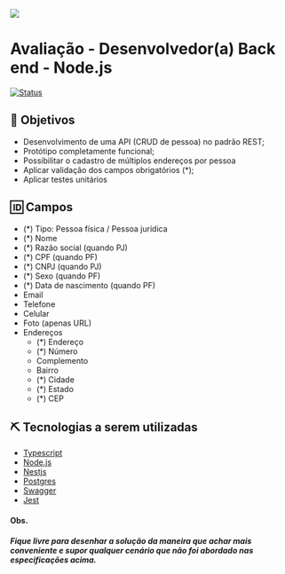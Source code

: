 [![](https://files.medprev.online/images/MedprevBGWhite.jpeg)]()

# Avaliação - Desenvolvedor(a) Back end - Node.js 

[![Status](https://img.shields.io/badge/status-hiring-success.svg)]()

## 🚀 Objetivos

 * Desenvolvimento de uma API (CRUD de pessoa) no padrão REST;
 * Protótipo completamente funcional;
 * Possibilitar o cadastro de múltiplos endereços por pessoa
 * Aplicar validação dos campos obrigatórios (*);
 * Aplicar testes unitários

## 🆔 Campos
- (*) Tipo: Pessoa física / Pessoa jurídica
- (*) Nome
- (*) Razão social (quando PJ)
- (*) CPF (quando PF)
- (*) CNPJ (quando PJ)
- (*) Sexo (quando PF)
- (*) Data de nascimento (quando PF)
- Email
- Telefone
- Celular
- Foto (apenas URL)
- Endereços
  - (*) Endereço
  - (*) Número
  - Complemento
  - Bairro
  - (*) Cidade
  - (*) Estado
  - (*) CEP

## ⛏️ Tecnologias a serem utilizadas
- [Typescript](https://www.typescriptlang.org/)
- [Node.js](https://nodejs.org/en/)
- [Nestjs](https://nestjs.com/)
- [Postgres](https://www.postgresql.org/)
- [Swagger](https://swagger.io/)
- [Jest](https://jestjs.io/pt-BR/)

#### Obs.
##### Fique livre para desenhar a solução da maneira que achar mais conveniente e supor qualquer cenário que não foi abordado nas especificações acima.
